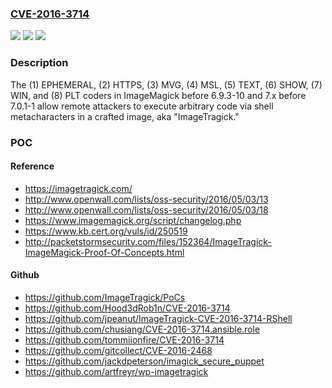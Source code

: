 ### [CVE-2016-3714](https://cve.mitre.org/cgi-bin/cvename.cgi?name=CVE-2016-3714)
![](https://img.shields.io/static/v1?label=Product&message=n%2Fa&color=blue)
![](https://img.shields.io/static/v1?label=Version&message=n%2Fa&color=blue)
![](https://img.shields.io/static/v1?label=Vulnerability&message=n%2Fa&color=brighgreen)

### Description

The (1) EPHEMERAL, (2) HTTPS, (3) MVG, (4) MSL, (5) TEXT, (6) SHOW, (7) WIN, and (8) PLT coders in ImageMagick before 6.9.3-10 and 7.x before 7.0.1-1 allow remote attackers to execute arbitrary code via shell metacharacters in a crafted image, aka "ImageTragick."

### POC

#### Reference
- https://imagetragick.com/
- http://www.openwall.com/lists/oss-security/2016/05/03/13
- http://www.openwall.com/lists/oss-security/2016/05/03/18
- https://www.imagemagick.org/script/changelog.php
- https://www.kb.cert.org/vuls/id/250519
- http://packetstormsecurity.com/files/152364/ImageTragick-ImageMagick-Proof-Of-Concepts.html

#### Github
- https://github.com/ImageTragick/PoCs
- https://github.com/Hood3dRob1n/CVE-2016-3714
- https://github.com/jpeanut/ImageTragick-CVE-2016-3714-RShell
- https://github.com/chusiang/CVE-2016-3714.ansible.role
- https://github.com/tommiionfire/CVE-2016-3714
- https://github.com/gitcollect/CVE-2016-2468
- https://github.com/jackdpeterson/imagick_secure_puppet
- https://github.com/artfreyr/wp-imagetragick

